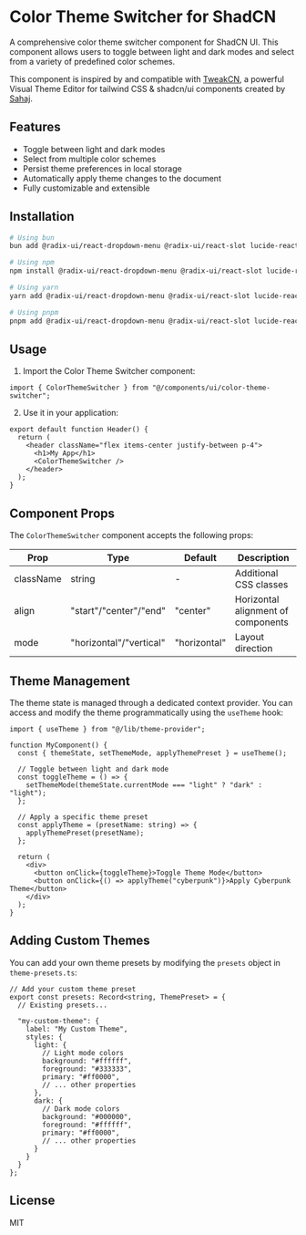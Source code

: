 # Color Theme Switcher for ShadCN

A comprehensive color theme switcher component for ShadCN UI. This component allows users to toggle between light and dark modes and select from a variety of predefined color schemes.

This component is inspired by and compatible with [TweakCN](https://tweakcn.com), a powerful Visual Theme Editor for tailwind CSS & shadcn/ui components created by [Sahaj](https://github.com/jnsahaj).

## Features

- Toggle between light and dark modes
- Select from multiple color schemes
- Persist theme preferences in local storage
- Automatically apply theme changes to the document
- Fully customizable and extensible

## Installation

```bash
# Using bun
bun add @radix-ui/react-dropdown-menu @radix-ui/react-slot lucide-react

# Using npm
npm install @radix-ui/react-dropdown-menu @radix-ui/react-slot lucide-react

# Using yarn
yarn add @radix-ui/react-dropdown-menu @radix-ui/react-slot lucide-react

# Using pnpm
pnpm add @radix-ui/react-dropdown-menu @radix-ui/react-slot lucide-react
```

## Usage

1. Import the Color Theme Switcher component:

```tsx
import { ColorThemeSwitcher } from "@/components/ui/color-theme-switcher";
```

2. Use it in your application:

```tsx
export default function Header() {
  return (
    <header className="flex items-center justify-between p-4">
      <h1>My App</h1>
      <ColorThemeSwitcher />
    </header>
  );
}
```

## Component Props

The `ColorThemeSwitcher` component accepts the following props:

| Prop      | Type                    | Default       | Description                          |
|-----------|-------------------------|---------------|--------------------------------------|
| className | string                  | -             | Additional CSS classes               |
| align     | "start"/"center"/"end"  | "center"      | Horizontal alignment of components   |
| mode      | "horizontal"/"vertical" | "horizontal"  | Layout direction                     |

## Theme Management

The theme state is managed through a dedicated context provider. You can access and modify the theme programmatically using the `useTheme` hook:

```tsx
import { useTheme } from "@/lib/theme-provider";

function MyComponent() {
  const { themeState, setThemeMode, applyThemePreset } = useTheme();

  // Toggle between light and dark mode
  const toggleTheme = () => {
    setThemeMode(themeState.currentMode === "light" ? "dark" : "light");
  };

  // Apply a specific theme preset
  const applyTheme = (presetName: string) => {
    applyThemePreset(presetName);
  };

  return (
    <div>
      <button onClick={toggleTheme}>Toggle Theme Mode</button>
      <button onClick={() => applyTheme("cyberpunk")}>Apply Cyberpunk Theme</button>
    </div>
  );
}
```

## Adding Custom Themes

You can add your own theme presets by modifying the `presets` object in `theme-presets.ts`:

```tsx
// Add your custom theme preset
export const presets: Record<string, ThemePreset> = {
  // Existing presets...
  
  "my-custom-theme": {
    label: "My Custom Theme",
    styles: {
      light: {
        // Light mode colors
        background: "#ffffff",
        foreground: "#333333",
        primary: "#ff0000",
        // ... other properties
      },
      dark: {
        // Dark mode colors
        background: "#000000",
        foreground: "#ffffff",
        primary: "#ff0000",
        // ... other properties
      }
    }
  }
};
```

## License

MIT

